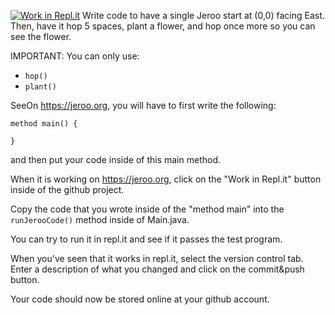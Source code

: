 [![Work in Repl.it](https://classroom.github.com/assets/work-in-replit-14baed9a392b3a25080506f3b7b6d57f295ec2978f6f33ec97e36a161684cbe9.svg)](https://classroom.github.com/online_ide?assignment_repo_id=3004166&assignment_repo_type=AssignmentRepo)
Write code to have a single Jeroo start at (0,0) facing East.
Then, have it hop 5 spaces, plant a flower, and hop once more so you can see the flower.

IMPORTANT:  You can only use:
* ```hop()```
* ```plant()```


SeeOn https://jeroo.org, you will have to first write the following:

    method main() {
    
    }
and then put your code inside of this main method.

When it is working on https://jeroo.org, click on the "Work in Repl.it" button inside of the github project.

Copy the code that you wrote inside of the "method main" into the ```runJerooCode()``` method inside of Main.java.

You can try to run it in repl.it and see if it passes the test program.

When you've seen that it works in repl.it,  select the version control tab. Enter a description of what you changed and click on the commit&push button.

Your code should now be stored online at your github account.

